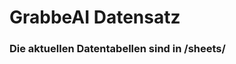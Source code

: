 




















































# GrabbeAI Datensatz





### Die aktuellen Datentabellen sind in /sheets/


